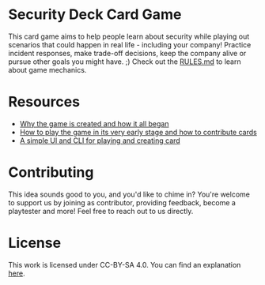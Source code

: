 # Security Deck Card Game
This card game aims to help people learn about security while playing out scenarios that could happen in real life - including your company! Practice incident responses, make trade-off decisions, keep the company alive or pursue other goals you might have. ;) Check out the [RULES.md](RULES) to learn about game mechanics.

# Resources

* [Why the game is created and how it all began](https://blog.maschmi.net/seccardgame/)
* [How to play the game in its very early stage and how to contribute cards](https://blog.maschmi.net/seccardgame-play/)
* [A simple UI and CLI for playing and creating card](https://github.com/Security-Card-Game/seccardgamecli)

# Contributing
This idea sounds good to you, and you'd like to chime in? You're welcome to support us by joining as contributor, providing feedback, become a playtester and more! Feel free to reach out to us directly.

# License

This work is licensed under CC-BY-SA 4.0. You can find an explanation [here](https://creativecommons.org/licenses/by-sa/4.0/deed.en).